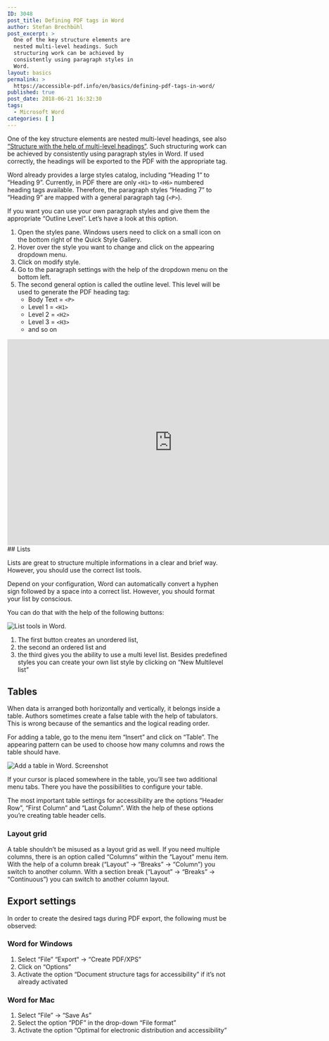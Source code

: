 ```yaml
---
ID: 3048
post_title: Defining PDF tags in Word
author: Stefan Brechbühl
post_excerpt: >
  One of the key structure elements are
  nested multi-level headings. Such
  structuring work can be achieved by
  consistently using paragraph styles in
  Word.
layout: basics
permalink: >
  https://accessible-pdf.info/en/basics/defining-pdf-tags-in-word/
published: true
post_date: 2018-06-21 16:32:30
tags:
  - Microsoft Word
categories: [ ]
---
```

One of the key structure elements are nested multi-level headings, see also [“Structure with the help of multi-level headings”][1]. Such structuring work can be achieved by consistently using paragraph styles in Word. If used correctly, the headings will be exported to the PDF with the appropriate tag.

Word already provides a large styles catalog, including “Heading 1“ to “Heading 9”. Currently, in PDF there are only `<H1>` to `<H6>` numbered heading tags available. Therefore, the paragraph styles “Heading 7” to “Heading 9” are mapped with a general paragraph tag (`<P>`).

If you want you can use your own paragraph styles and give them the appropriate “Outline Level”. Let’s have a look at this option.

1.  Open the styles pane. Windows users need to click on a small icon on the bottom right of the Quick Style Gallery.
2.  Hover over the style you want to change and click on the appearing dropdown menu.
3.  Click on modify style.
4.  Go to the paragraph settings with the help of the dropdown menu on the bottom left.
5.  The second general option is called the outline level. This level will be used to generate the PDF heading tag: 
    *   Body Text = `<P>`
    *   Level 1 = `<H1>`
    *   Level 2 = `<H2>`
    *   Level 3 = `<H3>`
    *   and so on

<iframe width="750" height="468" src="https://www.youtube-nocookie.com/embed/ahD5WYjfuLE?controls=0&hl=en" title="YouTube video tutorial: Defining PDF tags in Word" frameborder="0" allow="accelerometer; encrypted-media; gyroscope; picture-in-picture" allowfullscreen></iframe> 
## Lists

Lists are great to structure multiple informations in a clear and brief way. However, you should use the correct list tools.

Depend on your configuration, Word can automatically convert a hyphen sign followed by a space into a correct list. However, you should format your list by conscious.

You can do that with the help of the following buttons:

![List tools in Word.][2]

1.  The first button creates an unordered list,
2.  the second an ordered list and
3.  the third gives you the ability to use a multi level list. Besides predefined styles you can create your own list style by clicking on “New Multilevel list”

## Tables

When data is arranged both horizontally and vertically, it belongs inside a table. Authors sometimes create a false table with the help of tabulators. This is wrong because of the semantics and the logical reading order.

For adding a table, go to the menu item “Insert” and click on “Table”. The appearing pattern can be used to choose how many columns and rows the table should have.

![Add a table in Word. Screenshot][3]

If your cursor is placed somewhere in the table, you’ll see two additional menu tabs. There you have the possibilities to configure your table.

The most important table settings for accessibility are the options “Header Row”, “First Column” and “Last Column”. With the help of these options you’re creating table header cells.

### Layout grid

A table shouldn’t be misused as a layout grid as well. If you need multiple columns, there is an option called “Columns” within the “Layout” menu item. With the help of a column break (“Layout” → “Breaks” → “Column”) you switch to another column. With a section break (“Layout” → “Breaks” → “Continuous”) you can switch to another column layout.

## Export settings

In order to create the desired tags during PDF export, the following must be observed:

### Word for Windows

1.  Select “File” “Export“ → “Create PDF/XPS” 
2.  Click on “Options”
3.  Activate the option “Document structure tags for accessibility” if it’s not already activated

### Word for Mac

1.  Select “File” → “Save As”
2.  Select the option “PDF” in the drop-down “File format”
3.  Activate the option “Optimal for electronic distribution and accessibility”

 [1]: https://accessible-pdf.info/en/basics/structure-with-the-help-of-multi-level-headings/
 [2]: https://accessible-pdf.info/wp/wp-content/uploads/word-list.png
 [3]: https://accessible-pdf.info/wp/wp-content/uploads/word_table.png